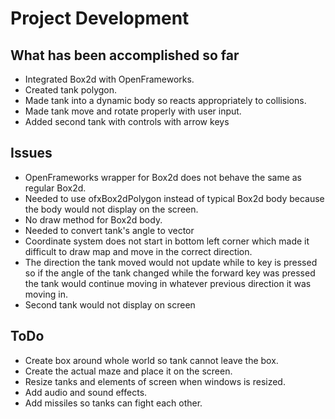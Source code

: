 # Project Development

## What has been accomplished so far
* Integrated Box2d with OpenFrameworks.
* Created tank polygon.
* Made tank into a dynamic body so reacts appropriately to collisions.
* Made tank move and rotate properly with user input.
* Added second tank with controls with arrow keys

## Issues
* OpenFrameworks wrapper for Box2d does not behave the same as regular Box2d.
* Needed to use ofxBox2dPolygon instead of typical Box2d body because the body would not display on the screen.
* No draw method for Box2d body.
* Needed to convert tank's angle to vector
* Coordinate system does not start in bottom left corner which made it difficult to draw map and move in the correct direction.
* The direction the tank moved would not update while to key is pressed so if the angle of the tank changed while the forward key was pressed the tank would continue moving in whatever previous direction it was moving in.
* Second tank would not display on screen

## ToDo

* Create box around whole world so tank cannot leave the box.
* Create the actual maze and place it on the screen.
* Resize tanks and elements of screen when windows is resized.
* Add audio and sound effects.
* Add missiles so tanks can fight each other.
